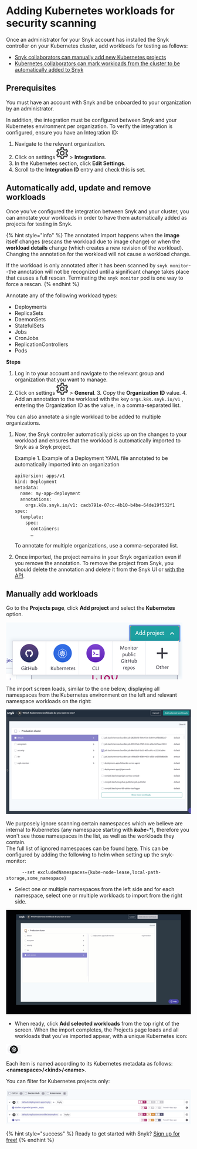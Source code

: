 # Adding Kubernetes workloads for security scanning

Once an administrator for your Snyk account has installed the Snyk controller on your Kubernetes cluster, add workloads for testing as follows:

* [Snyk collaborators can manually add new Kubernetes projects](snyk-container/image-scanning-library/kubernetes-workload-and-image-scanning/adding-kubernetes-workloads-for-security-scanning)
* [Kubernetes collaborators can mark workloads from the cluster to be automatically added to Snyk](https://support.snyk.io/hc/en-us/articles/360003947117-Adding-Kubernetes-workloads-for-security-scanning#UUID-38239f46-6777-97c6-61a1-2074ff981f65)

## Prerequisites

You must have an account with Snyk and be onboarded to your organization by an administrator.

In addition, the integration must be configured between Snyk and your Kubernetes environment per organization. To verify the integration is configured, ensure you have an Integration ID:

1. Navigate to the relevant organization.
2. Click on settings ![](../../../.gitbook/assets/cog_icon.png/) &gt; **Integrations**. 
3. In the Kubernetes section, click **Edit Settings**. 
4. Scroll to the **Integration ID** entry and check this is set.

## Automatically add, update and remove workloads

Once you’ve configured the integration between Snyk and your cluster, you can annotate your workloads in order to have them automatically added as projects for testing in Snyk.

{% hint style="info" %}
The annotated import happens when the **image** itself changes \(rescans the workload due to image change\) or when the **workload details** change \(which creates a new revision of the workload\). Changing the annotation for the workload will not cause a workload change.

If the workload is only annotated after it has been scanned by `snyk monitor`--the annotation will not be recognized until a significant change takes place that causes a full rescan. Terminating the `snyk monitor` pod is one way to force a rescan.
{% endhint %}

Annotate any of the following workload types:

* Deployments
* ReplicaSets
* DaemonSets
* StatefulSets
* Jobs
* CronJobs
* ReplicationControllers
* Pods

**Steps**

1. Log in to your account and navigate to the relevant group and organization that you want to manage.
2. Click on settings ![](../../../.gitbook/assets/cog_icon.png/) &gt; **General**. 3. Copy the **Organization ID** value. 4. Add an annotation to the workload with the key `orgs.k8s.snyk.io/v1` , entering the Organization ID as the value, in a comma-separated list.

You can also annotate a single workload to be added to multiple organizations.

1. Now, the Snyk controller automatically picks up on the changes to your workload and ensures that the workload is automatically imported to Snyk as a Snyk project.

   Example 1. Example of a Deployment YAML file annotated to be automatically imported into an organization

   ```text
   apiVersion: apps/v1
   kind: Deployment
   metadata:
     name: my-app-deployment
     annotations:
       orgs.k8s.snyk.io/v1: cacb791e-07cc-4b10-b4be-64de19f532f1
   spec:
     template:
       spec:
         containers:
         …
   ```

   To annotate for multiple organizations, use a comma-separated list.

2. Once imported, the project remains in your Snyk organization even if you remove the annotation. To remove the project from Snyk, you should delete the annotation and delete it from the Snyk UI or [with the API](https://snyk.docs.apiary.io/#reference/projects/individual-project/delete-a-project).

## Manually add workloads

Go to the **Projects page**, click **Add project** and select the **Kubernetes** option.

![](../../../.gitbook/assets/uuid-619a153d-6c77-f7dc-854c-ff77b3173191-en.png)

The import screen loads, similar to the one below, displaying all namespaces from the Kubernetes environment on the left and relevant namespace workloads on the right:

![](../../../.gitbook/assets/uuid-3a8568e0-b5a4-34af-d612-83466b206882-en.png)

We purposely ignore scanning certain namespaces which we believe are internal to Kubernetes \(any namespace starting with _**kube-\***_\), therefore you won't see those namespaces in the list, as well as the workloads they contain.  
The full list of ignored namespaces can be found [here](https://github.com/snyk/kubernetes-monitor/blob/master/src/supervisor/watchers/internal-namespaces.ts/). This can be configured by adding the following to helm when setting up the snyk-monitor:

```text
      --set excludedNamespaces={kube-node-lease,local-path-storage,some_namespace}
```

* Select one or multiple namespaces from the left side and for each namespace, select one or multiple workloads to import from the right side.

![Select\_namespace.gif](../../../.gitbook/assets/uuid-27db0a60-f18d-5ab0-9215-5a81e467f013-en.gif)

* When ready, click **Add selected workloads** from the top right of the screen. When the import completes, the Projects page loads and all workloads that you’ve imported appear, with a unique Kubernetes icon:

![Kubernetes icon](../../../.gitbook/assets/uuid-24e0b69a-01c3-9434-9dac-9b44864bd269-en.png)

Each item is named according to its Kubernetes metadata as follows: **&lt;namespace&gt;/&lt;kind&gt;/&lt;name&gt;**.

You can filter for Kubernetes projects only:

![](../../../.gitbook/assets/image%20%285%29.png)

{% hint style="success" %}
Ready to get started with Snyk? [Sign up for free!](https://snyk.io/login?cta=sign-up&loc=footer&page=support_docs_page)
{% endhint %}

